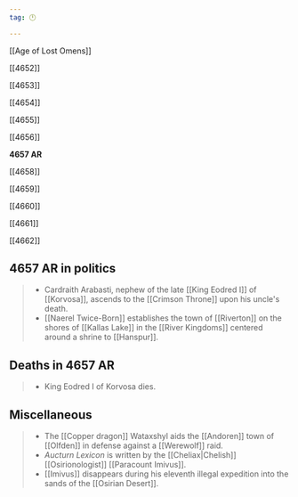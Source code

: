 ```yaml
---
tag: 🕛

---
```

[[Age of Lost Omens]]


[[4652]]

[[4653]]

[[4654]]

[[4655]]

[[4656]]

**4657 AR**

[[4658]]

[[4659]]

[[4660]]

[[4661]]

[[4662]]



## 4657 AR in politics

>  - Cardraith Arabasti, nephew of the late [[King Eodred I]] of [[Korvosa]], ascends to the [[Crimson Throne]] upon his uncle's death.
>  - [[Naerel Twice-Born]] establishes the town of [[Riverton]] on the shores of [[Kallas Lake]] in the [[River Kingdoms]] centered around a shrine to [[Hanspur]].


## Deaths in 4657 AR

>  - King Eodred I of Korvosa dies.


## Miscellaneous

>  - The [[Copper dragon]] Wataxshyl aids the [[Andoren]] town of [[Olfden]] in defense against a [[Werewolf]] raid.
>  - *Aucturn Lexicon* is written by the [[Cheliax|Chelish]] [[Osirionologist]] [[Paracount Imivus]].
>  - [[Imivus]] disappears during his eleventh illegal expedition into the sands of the [[Osirian Desert]].






